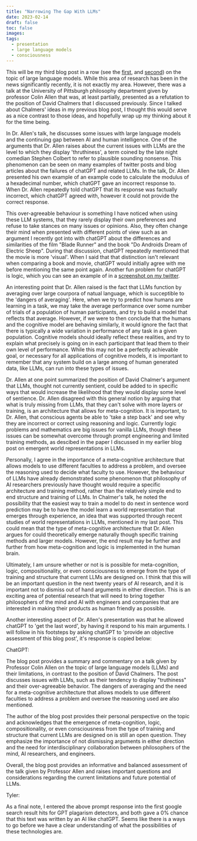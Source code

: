 ```yaml
---
title: "Narrowing The Gap With LLMs"
date: 2023-02-14
draft: false
toc: false
images:
tags:
  - presentation
  - large language models
  - consciousness 
---
```


This will be my third blog post in a row (see the [first](https://tylerjamesmalloy.github.io/posts/neurips-2022/), and [second](https://tylerjamesmalloy.github.io/posts/sentience/)) on the topic of large language models. While this area of research has been in the news significantly recently, it is not exactly my area. However, there was a talk at the University of Pittsburgh philosophy department given by professor Colin Allen that was, at least partially, presented as a refutation to the position of David Chalmers that I discussed previously. Since I talked about Chalmers' ideas in my previous blog post, I thought this would serve as a nice contrast to those ideas, and hopefully wrap up my thinking about it for the time being. 

In Dr. Allen's talk, he discusses some issues with large language models and the continuing gap between AI and human intelligence. One of the arguments that Dr. Allen raises about the current issues with LLMs are the level to which they display 'thruthiness', a term coined by the late night comedian Stephen Colbert to refer to plausible sounding nonsense. This phenomenon can be seen on many examples of twitter posts and blog articles about the failures of chatGPT and related LLMs. In the talk, Dr. Allen presented his own example of an example code to calculate the modulus of a hexadecimal number, which chatGPT gave an incorrect response to. When Dr. Allen repeatedly told chatGPT that its response was factually incorrect, which chatGPT agreed with, however it could not provide the correct response. 

This over-agreeable behaviour is something I have noticed when using these LLM systems, that they rarely display their own preferences and refuse to take stances on many issues or opinions. Also, they often change their mind when presented with different points of view such as an argument I recently got into with chatGPT about the differences and similarities of the film "Blade Runner" and the book "Do Androids Dream of Electric Sheep". During that discussion, chatGPT repeatedly mentioned that the movie is more 'visual'. When I said that that distinction isn't relevant when comparing a book and movie, chatGPT would initially agree with me before mentioning the same point again. Another fun problem for chatGPT is logic, which you can see an example of in a [screenshot on my twitter](https://twitter.com/TylerJMalloy/status/1624277084544671744/photo/1).

An interesting point that Dr. Allen raised is the fact that LLMs function by averaging over large courpora of natual language, which is succeptible to the 'dangers of averaging'. Here, when we try to predict how humans are learning in a task, we may take the average performance over some number of trials of a population of human participants, and try to build a model that reflects that average. However, if we were to then conclude that the humans and the cognitive model are behaving similarly, it would ignore the fact that there is typically a wide variation in performance of any task in a given population. Cognitive models should ideally reflect these realities, and try to explain what precisely is going on in each participant that lead them to their own level of performance. While this may not be a perfectly achievable goal, or necessary for all applications of cognitive models, it is important to remember that any system build on a large among of human generated data, like LLMs, can run into these types of issues. 

Dr. Allen at one point summarized the position of David Chalmer's argument that LLMs, thought not currently sentient, could be added to in specific ways that would increase the likelihood that they would display some level of sentience. Dr. Allen disagreed with this general notion by arguing that what is truly missing from LLMs, that they can't solve with more layers or training, is an architecture that allows for meta-cognition. It is important, to Dr. Allen, that conscious agents be able to 'take a step back' and see why they are incorrect or correct using reasoning and logic. Currently logic problems and mathematics are big issues for vanilla LLMs, though these issues can be somewhat overcome through prompt engineering and limited training methods, as descibed in the paper I discussed in my earlier blog post on emergent world representations in LLMs. 

Personally, I agree in the importance of a meta-cognitive architecture that allows models to use different faculties to address a problem, and oversee the reasoning used to decide what faculty to use. However, the behaviour of LLMs have already demonstrated some phenomenon that philosophy of AI researchers previously have thought would require a specific architecture and training method, rather than the relatively simple end to end structure and training of LLMs. In Chalmer's talk, he noted the possibility that the easiest way to train a model to do next in sentence word prediction may be to have the model learn a world representation that emerges through experience, an idea that was supported through recent studies of world representations in LLMs, mentioned in my last post. This could mean that the type of meta-cognitive architecture that Dr. Allen argues for could theoretically emerge naturally though specific training methods and larger models. However, the end result may be further and further from how meta-cognition and logic is implemented in the human brain. 

Ultimately, I am unsure whether or not is is possible for meta-cognition, logic, compositionality, or even consciousness to emerge from the type of training and structure that current LLMs are designed on. I think that this will be an important question in the next twenty years of AI research, and it is important not to dismiss out of hand arguments in either direction. This is an exciting area of potential research that will need to bring together philosophers of the mind and AI with engineers and companies that are interested in making their products as human friendly as possible. 

Another interesting aspect of Dr. Allen's presentation was that he allowed chatGPT to 'get the last word', by having it respond to his main arguments. I will follow in his footsteps by asking chatGPT to 'provide an objective assessment of this blog post', it's response is copied below: 

ChatGPT: 

The blog post provides a summary and commentary on a talk given by Professor Colin Allen on the topic of large language models (LLMs) and their limitations, in contrast to the position of David Chalmers. The post discusses issues with LLMs, such as their tendency to display "truthiness" and their over-agreeable behavior. The dangers of averaging and the need for a meta-cognitive architecture that allows models to use different faculties to address a problem and oversee the reasoning used are also mentioned.

The author of the blog post provides their personal perspective on the topic and acknowledges that the emergence of meta-cognition, logic, compositionality, or even consciousness from the type of training and structure that current LLMs are designed on is still an open question. They emphasize the importance of not dismissing arguments in either direction and the need for interdisciplinary collaboration between philosophers of the mind, AI researchers, and engineers.

Overall, the blog post provides an informative and balanced assessment of the talk given by Professor Allen and raises important questions and considerations regarding the current limitations and future potential of LLMs.

Tyler: 

As a final note, I entered the above prompt response into the first google search result hits for GPT plagarism detectors, and both gave a 0% chance that this text was written by an AI like chatGPT. Seems like there is a ways to go before we have a clear understanding of what the possibilities of these technologies are. 